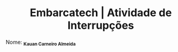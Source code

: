<h1 align="center">Embarcatech | Atividade de Interrupções </h1>

Nome: <td align="center"> <sub><b> Kauan Carneiro Almeida </b></td>